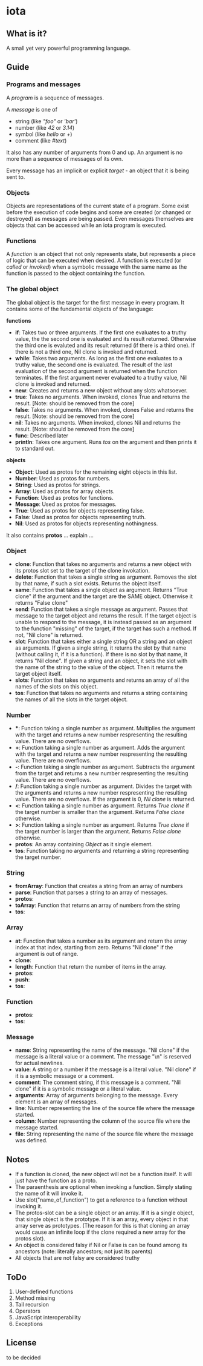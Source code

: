 iota
====

What is it?
-----------

A small yet very powerful programming language.

Guide
-----

### Programs and messages

A *program* is a sequence of messages.

A *message* is one of

* string (like *"foo"* or *'bar'*)
* number (like *42* or *3.14*)
* symbol (like *hello* or *+*)
* comment (like *#text*)

It also has any number of arguments from 0 and up. An argument is no more than a sequence of messages of its own.

Every message has an implicit or explicit *target* - an object that it is being sent to.

### Objects

Objects are representations of the current state of a program. Some exist before the execution of code begins and some are created (or changed or destroyed) as messages are being passed. Even messages themselves are objects that can be accessed while an iota program is executed.

### Functions

A *function* is an object that not only represents state, but represents a piece of logic that can be executed when desired. A function is executed (or *called* or *invoked*) when a symbolic message with the same name as the function is passed to the object containing the function.

### The global object

The global object is the target for the first message in every program. It contains some of the fundamental objects of the language:

**functions**

* **if**: Takes two or three arguments. If the first one evaluates to a truthy value, the the second one is evaluated and its result returned. Otherwise the third one is evaluted and its result returned (if there is a third one). If there is not a third one, Nil clone is invoked and returned.
* **while**: Takes two arguments. As long as the first one evaluates to a truthy value, the second one is evaluated. The result of the last evaluation of the second argument is returned when the function terminates. If the first argument never evaluated to a truthy value, Nil clone is invoked and returned.
* **new**: Creates and returns a new object without any slots whatsoever.
* **true**: Takes no arguments. When invoked, clones True and returns the result. [Note: should be removed from the core]
* **false**: Takes no arguments. When invoked, clones False and returns the result. [Note: should be removed from the core]
* **nil**: Takes no arguments. When invoked, clones Nil and returns the result. [Note: should be removed from the core]
* **func**: Described later
* **println**: Takes one argument. Runs *tos* on the argument and then prints it to standard out.

**objects**

* **Object**: Used as protos for the remaining eight objects in this list.
* **Number**: Used as protos for numbers.
* **String**: Used as protos for strings.
* **Array**: Used as protos for array objects.
* **Function**: Used as protos for functions.
* **Message**: Used as protos for messages.
* **True**: Used as protos for objects representing false.
* **False**: Used as protos for objects representing truth.
* **Nil**: Used as protos for objects representing nothingness.

It also contains **protos** ... explain ...

### Object

* **clone**:   Function that takes no arguments and returns a new object with its protos slot set to the target of the clone invokation.
* **delete**:  Function that takes a single string as argument. Removes the slot by that name, if such a slot exists. Returns the object itself.
* **same**:    Function that takes a single object as argument. Returns "True clone" if the argument and the target are the SAME object. Otherwise it returns "False clone"
* **send**:    Function that takes a single message as argument. Passes that message to the target object and returns the result. If the target object is unable to respond to the message, it is instead passed as an argument to the function "missing" of the target, if the target has such a method. If not, "Nil clone" is returned.
* **slot**:    Function that takes either a single string OR a string and an object as arguments. If given a single string, it returns the slot by that name (without calling it, if it is a function). If there is no slot by that name, it returns "Nil clone". If given a string and an object, it sets the slot with the name of the string to the value of the object. Then it returns the target object itself.
* **slots**:   Function that takes no arguments and returns an array of all the names of the slots on this object.
* **tos**:     Function that takes no arguments and returns a string containing the names of all the slots in the target object.

### Number

* __*__:      Function taking a single number as argument. Multiplies the argument with the target and returns a new number respresenting the resulting value. There are no overflows.
* **+**:      Function taking a single number as argument. Adds the argument with the target and returns a new number respresenting the resulting value. There are no overflows.
* **-**:      Function taking a single number as argument. Subtracts the argument from the target and returns a new number respresenting the resulting value. There are no overflows.
* **/**:      Function taking a single number as argument. Divides the target with the arguments and returns a new number respresenting the resulting value. There are no overflows. If the argument is 0, *Nil clone* is returned.
* **<**:      Function taking a single number as argument. Returns *True clone* if the target number is smaller than the argument. Returns *False clone* otherwise.
* **>**:      Function taking a single number as argument. Returns *True clone* if the target number is larger than the argument. Returns *False clone* otherwise.
* **protos**: An array containing *Object* as it single element.
* **tos**:    Function taking no arguments and returning a string representing the target number.

### String

* **fromArray**: Function that creates a string from an array of numbers
* **parse**:     Function that parses a string to an array of messages.
* **protos**:
* **toArray**:   Function that returns an array of numbers from the string
* **tos**:

### Array

* **at**:     Function that takes a number as its argument and return the array index at that index, starting from zero. Returns "Nil clone" if the argument is out of range.
* **clone**:
* **length**: Function that return the number of items in the array.
* **protos**:
* **push**:
* **tos**:

### Function

* **protos**:
* **tos**:

### Message

* **name**:      String representing the name of the message. "Nil clone" if the message is a literal value or a comment. The message "\n" is reserved for actual newlines.
* **value**:     A string or a number if the message is a literal value. "Nil clone" if it is a symbolic message or a comment.
* **comment**:   The comment string, if this message is a comment. "Nil clone" if it is a symbolic message or a literal value.
* **arguments**: Array of arguments belonging to the message. Every element is an array of messages.
* **line**:      Number representing the line of the source file where the message started.
* **column**:    Number representing the column of the source file where the message started.
* **file**:      String representing the name of the source file where the message was defined.


Notes
-----
* If a function is cloned, the new object will not be a function itself. It will just have the function as a proto.
* The paraenthesis are optional when invoking a function. Simply stating the name of it will invoke it.
* Use slot("name_of_function") to get a reference to a function without invoking it.
* The protos-slot can be a single object or an array. If it is a single object, that single object is the prototype. If it is an array, every object in that array serve as prototypes. (The reason for this is that cloning an array would cause an infinite loop if the clone required a new array for the protos slot).
* An object is considered falsy if Nil or False is can be found among its ancestors (note: literally ancestors; not just its parents)
* All objects that are not falsy are considered truthy


ToDo
----
1.   User-defined functions
2.   Method missing
3.   Tail recursion
4.   Operators
5.   JavaScript interoperability
6.   Exceptions

License
-------

to be decided
